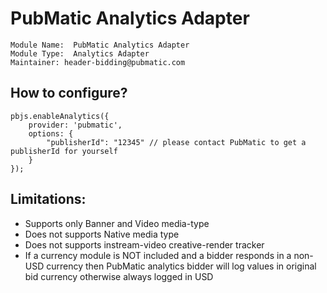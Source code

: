 # PubMatic Analytics Adapter

```
Module Name:  PubMatic Analytics Adapter
Module Type:  Analytics Adapter
Maintainer: header-bidding@pubmatic.com
```

## How to configure?
```
pbjs.enableAnalytics({
    provider: 'pubmatic',
    options: {
        "publisherId": "12345" // please contact PubMatic to get a publisherId for yourself
    }
});
```

## Limitations:
- Supports only Banner and Video media-type
- Does not supports Native media type
- Does not supports instream-video creative-render tracker
- If a currency module is NOT included and a bidder responds in a non-USD currency then PubMatic analytics bidder will log values in original bid currency otherwise always logged in USD